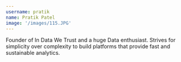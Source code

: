 ```yaml
---
username: pratik
name: Pratik Patel
image: '/images/115.JPG'
---
```


Founder of In Data We Trust and a huge Data enthusiast. Strives for simplicity over complexity to build platforms that provide fast and sustainable analytics.